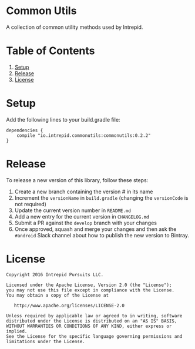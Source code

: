 # Common Utils
A collection of common utility methods used by Intrepid.

# Table of Contents
1. [Setup](#setup)
2. [Release](#release)
3. [License](#license)

# Setup
Add the following lines to your build.gradle file:
```
dependencies {
    compile "io.intrepid.commonutils:commonutils:0.2.2"
}
```

# Release
To release a new version of this library, follow these steps:
1. Create a new branch containing the version # in its name
2. Increment the `versionName` in `build.gradle` (changing the `versionCode` is not required)
3. Update the current version number in `README.md`
4. Add a new entry for the current version in `CHANGELOG.md`
5. Submit a PR against the `develop` branch with your changes
6. Once approved, squash and merge your changes and then ask the `#android` Slack channel about how to publish the new version to Bintray.

# License
```
Copyright 2016 Intrepid Pursuits LLC.

Licensed under the Apache License, Version 2.0 (the "License");
you may not use this file except in compliance with the License.
You may obtain a copy of the License at

   http://www.apache.org/licenses/LICENSE-2.0

Unless required by applicable law or agreed to in writing, software
distributed under the License is distributed on an "AS IS" BASIS,
WITHOUT WARRANTIES OR CONDITIONS OF ANY KIND, either express or implied.
See the License for the specific language governing permissions and
limitations under the License.
```
